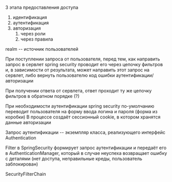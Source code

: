 3 этапа предоставления доступа
1. идентификация
2. аутентификация
3. авторизация
	1. через роли
	2. через правила


realm -- источник пользователей

При поступлении запроса от пользователя, перед тем, как направить запрос в сервлет spring security проводит его через цепочку фильтров и, в зависимости от результата, может направить этот запрос на сервлет, либо вернуть пользователю код ошибки аутентификации/авторизации

При получении ответа от сервлета, ответ проходит ту же цепочку фильтров в обратном порядке (?)

При необходимости аутентификации spring security по-умолчанию переводит пользователя на форму ввода логина и пароля (форма из коробки)
В процессе создаёт сессионный cookie, в котором хранятся данные авторизации 

Запрос аутентификации -- экземпляр класса, реализующего интерфейс Authentication 

Filter в SpringSecurity формирует запрос аутентификации и передаёт его в AuthenticationManager, который в случае неуспеха возвращает ошибку с деталями (нет доступа, неправильные креды, пользователь заблокирован)

SecurityFilterChain 